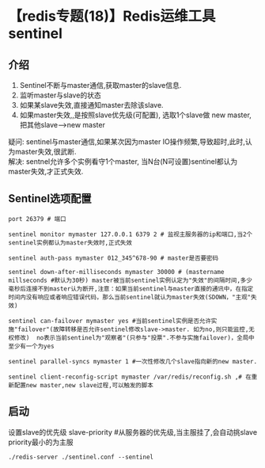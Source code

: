 # 【redis专题(18)】Redis运维工具sentinel


## 介绍

1. Sentinel不断与master通信,获取master的slave信息.
1. 监听master与slave的状态
1. 如果某slave失效,直接通知master去除该slave.
1. 如果master失效,,是按照slave优先级(可配置), 选取1个slave做 new master,把其他slave-->new master


疑问: sentinel与master通信,如果某次因为master IO操作频繁,导致超时,此时,认为master失效,很武断.   
解决: sentnel允许多个实例看守1个master, 当N台(N可设置)sentinel都认为master失效,才正式失效.

## Sentinel选项配置

    port 26379 # 端口
    
    sentinel monitor mymaster 127.0.0.1 6379 2 # 监视主服务器的ip和端口,当2个sentinel实例都认为master失效时,正式失效
    
    sentinel auth-pass mymaster 012_345^678-90 # master是否要密码  
    
    sentinel down-after-milliseconds mymaster 30000 # (mastername millseconds #默认为30秒) master被当前sentinel实例认定为"失效"的间隔时间,多少毫秒后连接不到master认为断开,注意：如果当前sentinel与master直接的通讯中，在指定时间内没有响应或者响应错误代码，那么当前sentinel就认为master失效(SDOWN，"主观"失效)  
    
    sentinel can-failover mymaster yes #当前sentinel实例是否允许实施"failover"(故障转移是否允许sentinel修改slave->master. 如为no,则只能监控,无权修改)  no表示当前sentinel为"观察者"(只参与"投票".不参与实施failover)，全局中至少有一个为yes  
    
    sentinel parallel-syncs mymaster 1 #一次性修改几个slave指向新的new master.
    
    sentinel client-reconfig-script mymaster /var/redis/reconfig.sh ,# 在重新配置new master,new slave过程,可以触发的脚本
    

## 启动

设置slave的优先级 slave-priority #从服务器的优先级,当主服挂了,会自动挑slave priority最小的为主服

    ./redis-server ./sentinel.conf --sentinel

